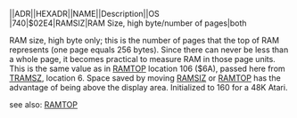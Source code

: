 ||ADR||HEXADR||NAME||Description||OS  
|740|$02E4|RAMSIZ|RAM Size, high byte/number of pages|both  
  
RAM size, high byte only; this is the number of pages that the top of RAM represents (one page equals 256 bytes). Since there can never be less than a whole page, it becomes practical to measure RAM in those page units. This is the same value as in [RAMTOP](../RAMTOP/index.md) location 106 ($6A), passed here from [TRAMSZ](../TRAMSZ/index.md), location 6. Space saved by moving [RAMSIZ](../RAMSIZ/index.md) or [RAMTOP](../RAMTOP/index.md) has the advantage of being above the display area. Initialized to 160 for a 48K Atari.  
  
see also: [RAMTOP](../RAMTOP/index.md)  
